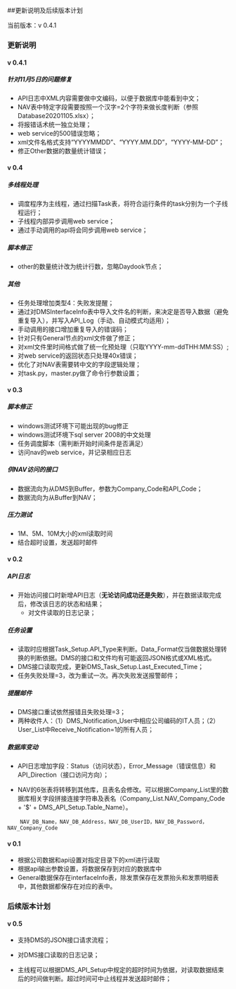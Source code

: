 ##更新说明及后续版本计划

当前版本：v 0.4.1

### 更新说明

#### v 0.4.1

##### 针对11月5日的问题修复

- API日志中XML内容需要做中文编码，以便于数据库中能看到中文；
- NAV表中特定字段需要按照一个汉字=2个字符来做长度判断（参照Database20201105.xlsx）；
- 将报错话术统一独立处理；
- web service的500错误忽略；
- xml文件名格式支持“YYYYMMDD”、“YYYY.MM.DD”，“YYYY-MM-DD”；
- 修正Other数据的数量统计错误；

#### v 0.4

##### 多线程处理

- 调度程序为主线程，通过扫描Task表，将符合运行条件的task分别为一个子线程运行；
- 子线程内部异步调用web service；
- 通过手动调用的api将会同步调用web service；

##### 脚本修正

- other的数量统计改为统计行数，忽略Daydook节点；

##### 其他

- 任务处理增加类型4：失败发提醒；
- 通过对DMSInterfaceInfo表中导入文件名的判断，来决定是否导入数据（避免重复导入），并写入API_Log（手动、自动模式均适用）；
- 手动调用的接口增加重复导入的错误码；
- 针对只有General节点的xml文件做了修正；
- 对xml文件里时间格式做了统一化预处理（只取YYYY-mm-ddTHH:MM:SS）;
- 对web service的返回状态只处理40x错误；
- 优化了对NAV表需要转中文的字段逻辑处理；
- 对task.py，master.py做了命令行参数设置；



#### v 0.3

##### 脚本修正

- windows测试环境下可能出现的bug修正
- windows测试环境下sql server 2008的中文处理
- 任务调度脚本（需判断开始时间条件是否满足）
- 访问nav的web service，并记录相应日志

##### 供NAV访问的接口

- 数据流向为从DMS到Buffer，参数为Company_Code和API_Code；
- 数据流向为从Buffer到NAV；

##### 压力测试

- 1M、5M、10M大小的xml读取时间
- 结合超时设置，发送超时邮件

#### v 0.2

##### API日志

- 开始访问接口时新增API日志（**无论访问成功还是失败**），并在数据读取完成后，修改该日志的状态和结果；
  - 对文件读取的日志记录；

##### 任务设置

- 读取时应根据Task_Setup.API_Type来判断。Data_Format仅当做数据处理转换的判断依据。DMS的接口和文件均有可能返回JSON格式或XML格式。
- DMS接口读取完成，更新DMS_Task_Setup.Last_Executed_Time；
- 任务失败处理=3，改为重试一次。再次失败发送报警邮件；

##### 提醒邮件

- DMS接口重试依然报错且失败处理=3；
- 两种收件人：（1）DMS_Notification_User中相应公司编码的IT人员；（2）User_List中Receive_Notification=1的所有人员；

##### 数据库变动

- API日志增加字段：Status（访问状态），Error_Message（错误信息）和API_Direction（接口访问方向）；

- NAV的6张表将转移到其他库，且表名会修改。可以根据Company_List里的数据库相关字段拼接连接字符串及表名（Company_List.NAV_Company_Code + '\$' + DMS_API_Setup.Table_Name）。

```
	NAV_DB_Name，NAV_DB_Address，NAV_DB_UserID，NAV_DB_Password，NAV_Company_Code
```

#### v 0.1

 - 根据公司数据和api设置对指定目录下的xml进行读取
 - 根据api输出参数设置，将数据保存到对应的数据库中
 - General数据保存在interfaceInfo表，除发票保存在发票抬头和发票明细表中，其他数据都保存在对应的表中。

### 后续版本计划

#### v 0.5

- 支持DMS的JSON接口请求流程；

- 对DMS接口读取的日志记录；
- 主线程可以根据DMS_API_Setup中规定的超时时间为依据，对读取数据结束后的时间做判断。超过时间可中止线程并发送超时邮件；


